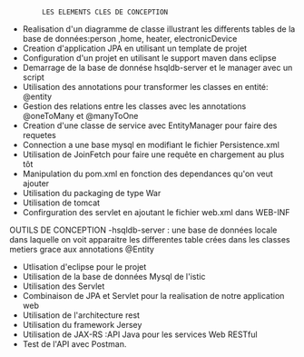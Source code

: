 			LES ELEMENTS CLES DE CONCEPTION

- Realisation d'un diagramme de classe illustrant les differents tables de la base de données:person ,home, heater, electronicDevice
- Creation d'application JPA en utilisant un template de projet
- Configuration d'un projet en utilisant le support maven dans eclipse
- Demarrage de la base de donnése hsqldb-server et le manager avec un script
- Utilisation des annotations pour transformer les classes en entité: @entity
- Gestion des relations entre les classes avec les annotations @oneToMany et @manyToOne 
- Creation d'une classe de service avec EntityManager pour faire des requetes
- Connection a une base mysql en modifiant le fichier Persistence.xml
- Utilisation de JoinFetch pour faire une requête en chargement au plus tôt
- Manipulation du pom.xml en fonction des dependances qu'on veut ajouter
- Utilisation du packaging de type War
- Utilisation de tomcat
- Confirguration des servlet en ajoutant le fichier web.xml dans WEB-INF

OUTILS DE CONCEPTION
-hsqldb-server : une base de données locale dans laquelle on voit apparaitre les differentes table crées dans les classes metiers grace aux annotations @Entity
- Utlisation d'eclipse pour le projet
- Utilisation de la base de données Mysql de l'istic
- Utilisation des Servlet
- Combinaison de JPA et Servlet pour la realisation de notre application web
- Utilisation de l'architecture rest
- Utilisation du framework Jersey
- Utilisation de JAX-RS :API Java pour les services Web RESTful  
- Test de l'API avec Postman.
